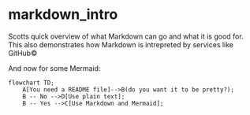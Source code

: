 # markdown_intro

Scotts quick overview of what Markdown can go and what it is good for.
This also demonstrates how Markdown is intrepreted by services like
GitHub&copy;


And now for some Mermaid:

``` mermaid
flowchart TD;
    A[You need a README file]-->B(do you want it to be pretty?);
    B -- No -->D[Use plain text];
    B -- Yes -->C[Use Markdown and Mermaid];
```
